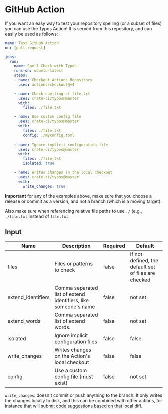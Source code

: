# GitHub Action

If you want an easy way to test your repository spelling (or a subset of files)
you can use the Typos Action! It is served from this repository, and can
easily be used as follows:

```yaml
name: Test GitHub Action
on: [pull_request]

jobs:
  run:
    name: Spell Check with Typos
    runs-on: ubuntu-latest
    steps:
    - name: Checkout Actions Repository
      uses: actions/checkout@v4

    - name: Check spelling of file.txt
      uses: crate-ci/typos@master
      with:
        files: ./file.txt

    - name: Use custom config file
      uses: crate-ci/typos@master
      with:
        files: ./file.txt
        config: ./myconfig.toml

    - name: Ignore implicit configuration file
      uses: crate-ci/typos@master
      with:
        files: ./file.txt
        isolated: true

    - name: Writes changes in the local checkout
      uses: crate-ci/typos@master
      with:
        write_changes: true
```

**Important** for any of the examples above, make sure that you choose
a release or commit as a version, and not a branch (which is a moving target).

Also make sure when referencing relative file paths to use `./` (e.g., `./file.txt` instead of
`file.txt`.

## Input

| Name               | Description                                                     | Required | Default                                              |
| ------------------ | --------------------------------------------------------------- | -------- | ---------------------------------------------------- |
| files              | Files or patterns to check                                      | false    | If not defined, the default set of files are checked |
| extend_identifiers | Comma separated list of extend identifiers, like someone's name | false    | not set                                              |
| extend_words       | Comma separated list of extend words.                           | false    | not set                                              |
| isolated           | Ignore implicit configuration files                             | false    | false                                                |
| write_changes      | Writes changes on the Action's local checkout                   | false    | false                                                |
| config             | Use a custom config file (must exist)                           | false    | not set                                              |

`write_changes`: doesn't commit or push anything to the branch. It only writes the changes locally
to disk, and this can be combined with other actions, for instance that will [submit code
suggestions based on that local diff](https://github.com/getsentry/action-git-diff-suggestions).
